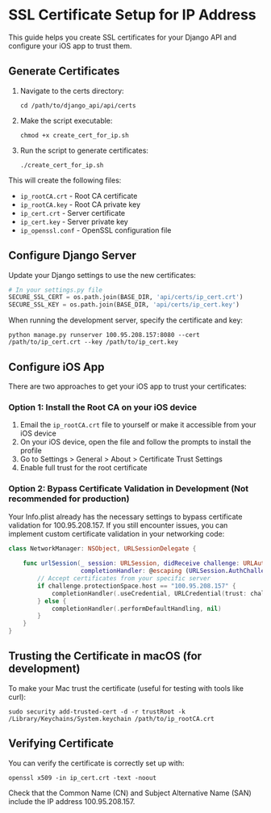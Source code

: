 # SSL Certificate Setup for IP Address

This guide helps you create SSL certificates for your Django API and configure your iOS app to trust them.

## Generate Certificates

1. Navigate to the certs directory:
   ```
   cd /path/to/django_api/api/certs
   ```

2. Make the script executable:
   ```
   chmod +x create_cert_for_ip.sh
   ```

3. Run the script to generate certificates:
   ```
   ./create_cert_for_ip.sh
   ```

This will create the following files:
- `ip_rootCA.crt` - Root CA certificate
- `ip_rootCA.key` - Root CA private key
- `ip_cert.crt` - Server certificate
- `ip_cert.key` - Server private key
- `ip_openssl.conf` - OpenSSL configuration file

## Configure Django Server

Update your Django settings to use the new certificates:

```python
# In your settings.py file
SECURE_SSL_CERT = os.path.join(BASE_DIR, 'api/certs/ip_cert.crt')
SECURE_SSL_KEY = os.path.join(BASE_DIR, 'api/certs/ip_cert.key')
```

When running the development server, specify the certificate and key:
```
python manage.py runserver 100.95.208.157:8080 --cert /path/to/ip_cert.crt --key /path/to/ip_cert.key
```

## Configure iOS App

There are two approaches to get your iOS app to trust your certificates:

### Option 1: Install the Root CA on your iOS device

1. Email the `ip_rootCA.crt` file to yourself or make it accessible from your iOS device
2. On your iOS device, open the file and follow the prompts to install the profile
3. Go to Settings > General > About > Certificate Trust Settings
4. Enable full trust for the root certificate

### Option 2: Bypass Certificate Validation in Development (Not recommended for production)

Your Info.plist already has the necessary settings to bypass certificate validation for 100.95.208.157. 
If you still encounter issues, you can implement custom certificate validation in your networking code:

```swift
class NetworkManager: NSObject, URLSessionDelegate {
    
    func urlSession(_ session: URLSession, didReceive challenge: URLAuthenticationChallenge, 
                    completionHandler: @escaping (URLSession.AuthChallengeDisposition, URLCredential?) -> Void) {
        // Accept certificates from your specific server
        if challenge.protectionSpace.host == "100.95.208.157" {
            completionHandler(.useCredential, URLCredential(trust: challenge.protectionSpace.serverTrust!))
        } else {
            completionHandler(.performDefaultHandling, nil)
        }
    }
}
```

## Trusting the Certificate in macOS (for development)

To make your Mac trust the certificate (useful for testing with tools like curl):

```
sudo security add-trusted-cert -d -r trustRoot -k /Library/Keychains/System.keychain /path/to/ip_rootCA.crt
```

## Verifying Certificate

You can verify the certificate is correctly set up with:

```
openssl x509 -in ip_cert.crt -text -noout
```

Check that the Common Name (CN) and Subject Alternative Name (SAN) include the IP address 100.95.208.157. 